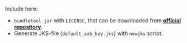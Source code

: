 Include here:
- `bundletool.jar` with `LICENSE`, that can be downloaded 
from [**official repository**](https://github.com/google/bundletool/releases).
- Generate JKS-file (`default_aab_key.jks`) with `newjks` script.
